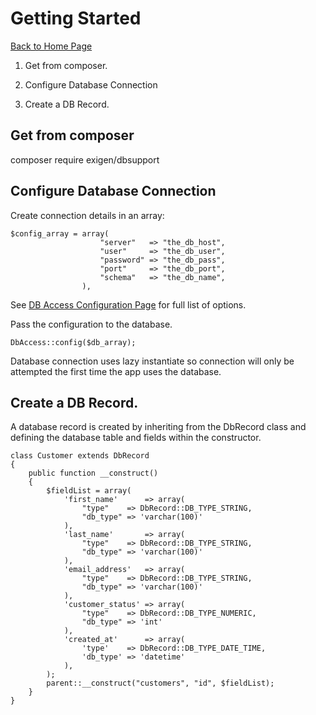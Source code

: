 # Getting Started

[Back to Home Page](Start.md)   

1. Get from composer.

2. Configure Database Connection 

3. Create a DB Record.            

## Get from composer
composer require exigen/dbsupport

## Configure Database Connection
Create connection details in an array:
````
$config_array = array(
                    "server"   => "the_db_host",
                    "user"     => "the_db_user",
                    "password" => "the_db_pass",
                    "port"     => "the_db_port",
                    "schema"   => "the_db_name",
                ),
````
See [DB Access Configuration Page](DbAccessConfig.md) for full list of options.

Pass the configuration to the database. 
````
DbAccess::config($db_array);
````
Database connection uses lazy instantiate so connection will only be attempted the first time the app uses 
the database.

## Create a DB Record.

A database record is created by inheriting from the DbRecord class and defining the database table and
fields within the constructor. 

````
class Customer extends DbRecord
{
    public function __construct()
    {
        $fieldList = array(
            'first_name'      => array(
                "type"    => DbRecord::DB_TYPE_STRING,
                "db_type" => 'varchar(100)'
            ),
            'last_name'       => array(
                "type"    => DbRecord::DB_TYPE_STRING,
                "db_type" => 'varchar(100)'
            ),
            'email_address'   => array(
                "type"    => DbRecord::DB_TYPE_STRING,
                "db_type" => 'varchar(100)'
            ),
            'customer_status' => array(
                "type"    => DbRecord::DB_TYPE_NUMERIC,
                "db_type" => 'int'
            ),
            'created_at'      => array(
                'type'    => DbRecord::DB_TYPE_DATE_TIME,
                'db_type' => 'datetime'
            ),
        );
        parent::__construct("customers", "id", $fieldList);
    }
}
`````

